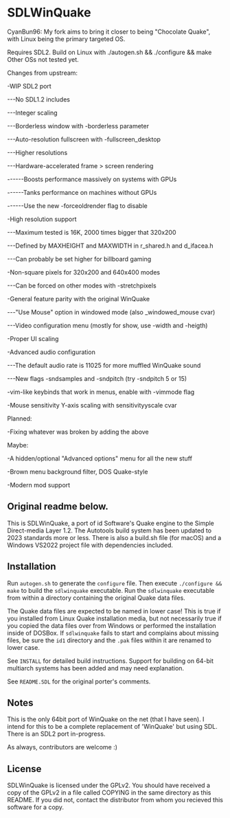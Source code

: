 SDLWinQuake
==============================

CyanBun96: My fork aims to bring it closer to being "Chocolate Quake", with Linux being the primary targeted OS.

Requires SDL2.
Build on Linux with ./autogen.sh && ./configure && make
Other OSs not tested yet.


Changes from upstream:


-WIP SDL2 port

---No SDL1.2 includes

---Integer scaling

---Borderless window with -borderless parameter

---Auto-resolution fullscreen with -fullscreen_desktop

---Higher resolutions

---Hardware-accelerated frame > screen rendering

------Boosts performance massively on systems with GPUs

------Tanks performance on machines without GPUs

------Use the new -forceoldrender flag to disable


-High resolution support

---Maximum tested is 16K, 2000 times bigger that 320x200

---Defined by MAXHEIGHT and MAXWIDTH in r_shared.h and d_ifacea.h

---Can probably be set higher for billboard gaming


-Non-square pixels for 320x200 and 640x400 modes

---Can be forced on other modes with -stretchpixels


-General feature parity with the original WinQuake

---"Use Mouse" option in windowed mode (also _windowed_mouse cvar)

---Video configuration menu (mostly for show, use -width and -heigth)


-Proper UI scaling


-Advanced audio configuration

---The default audio rate is 11025 for more muffled WinQuake sound

---New flags -sndsamples and -sndpitch (try -sndpitch 5 or 15)


-vim-like keybinds that work in menus, enable with -vimmode flag


-Mouse sensitivity Y-axis scaling with sensitivityyscale cvar


Planned:

-Fixing whatever was broken by adding the above


Maybe:

-A hidden/optional "Advanced options" menu for all the new stuff

-Brown menu background filter, DOS Quake-style

-Modern mod support

Original readme below.
------------

This is SDLWinQuake, a port of id Software's Quake engine to the Simple Direct-media Layer 1.2.  The Autotools build system has been updated to 2023 standards more or less.  There is also a build.sh file (for macOS) and a Windows VS2022 project file with dependencies included.

Installation
------------

Run `autogen.sh` to generate the `configure` file. Then execute `./configure && make` to build the `sdlwinquake` executable. Run the `sdlwinquake` executable from within a directory containing the original Quake data files.

The Quake data files are expected to be named in lower case! This is true if you installed from Linux Quake installation media, but not necessarily true if you copied the data files over from Windows or performed the installation inside of DOSBox. If `sdlwinquake` fails to start and complains about missing files, be sure the `id1` directory and the `.pak` files within it are renamed to lower case.

See `INSTALL` for detailed build instructions. Support for building on 64-bit multiarch systems has been added and may need explanation.

See `README.SDL` for the original porter's comments.

Notes
-----

This is the only 64bit port of WinQuake on the net (that I have seen).  I intend for this to be a complete replacement of 'WinQuake' but using SDL.  There is an SDL2 port in-progress.

As always, contributors are welcome :)

License
-------

SDLWinQuake is licensed under the GPLv2.  You should have received a copy of the GPLv2 in a file called COPYING in the same directory as this README.  If you did not, contact the distributor from whom you recieved this software for a copy.
